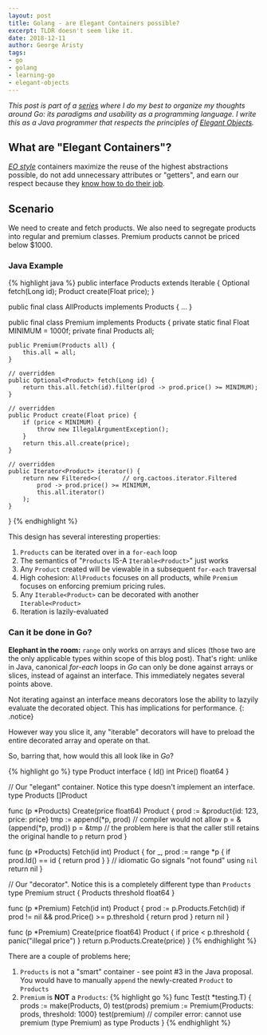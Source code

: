 ```yaml
---
layout: post
title: Golang - are Elegant Containers possible?
excerpt: TLDR doesn't seem like it.
date: 2018-12-11
author: George Aristy
tags:
- go
- golang
- learning-go
- elegant-objects
---
```


*This post is part of a [series](https://llorllale.github.io/tags/#learning-go) where I do my best to organize my thoughts around Go: its paradigms and usability as a programming language. I write this as a Java programmer that respects the principles of [Elegant Objects](https://www.elegantobjects.org/).*

## What are "Elegant Containers"?

[*EO style*](https://www.elegantobjects.org/) containers maximize the reuse of the highest abstractions possible, do not add unnecessary attributes or "getters", and earn our respect because they [know how to do their job](https://martinfowler.com/bliki/TellDontAsk.html).

## Scenario

We need to create and fetch products. We also need to segregate products into regular and premium classes. Premium products cannot be priced below $1000.

### Java Example

{% highlight java %}
public interface Products extends Iterable<Product> {
    Optional<Product> fetch(Long id);
    Product create(Float price);
}

public final class AllProducts implements Products {
    ...
}

public final class Premium implements Products {
    private static final Float MINIMUM = 1000f;
    private final Products all;

    public Premium(Products all) {
        this.all = all;
    }

    // overridden
    public Optional<Product> fetch(Long id) {
        return this.all.fetch(id).filter(prod -> prod.price() >= MINIMUM);
    }

    // overridden
    public Product create(Float price) {
        if (price < MINIMUM) {
            throw new IllegalArgumentException();
        }
        return this.all.create(price);
    }

    // overridden
    public Iterator<Product> iterator() {
        return new Filtered<>(		// org.cactoos.iterator.Filtered
            prod -> prod.price() >= MINIMUM,
            this.all.iterator()
        );
    }
}
{% endhighlight %}

This design has several interesting properties:

1. `Products` can be iterated over in a `for-each` loop
2. The semantics of "`Products` IS-A `Iterable<Product>`" just works
3. Any `Product` created will be viewable in a subsequent `for-each` traversal
4. High cohesion: `AllProducts` focuses on all products, while `Premium` focuses on enforcing premium pricing rules.
5. Any `Iterable<Product>` can be decorated with another `Iterable<Product>`
6. Iteration is lazily-evaluated

### Can it be done in Go?

**Elephant in the room:** `range` only works on arrays and slices (those two are the only applicable types within scope of this blog post). That's right: unlike in Java, canonical *for-each* loops in *Go* can only be done against arrays or slices, instead of against an interface. This immediately negates several points above.

Not iterating against an interface means decorators lose the ability to lazyily evaluate the decorated object. This has implications for performance.
{: .notice}

However way you slice it, any "iterable" decorators will have to preload the entire decorated array and operate on that.

So, barring that, how would this all look like in *Go*?

{% highlight go %}
type Product interface {
	Id() int
	Price() float64
}

// Our "elegant" container. Notice this type doesn't implement an interface.
type Products []Product

func (p *Products) Create(price float64) Product {
	prod := &product{id: 123, price: price}
	tmp := append(*p, prod) // compiler would not allow p = &(append(*p, prod))
	p = &tmp                // the problem here is that the caller still retains the original handle to `p`
	return prod
}

func (p *Products) Fetch(id int) Product {
	for _, prod := range *p {
		if prod.Id() == id {
			return prod
		}
	}
	// idiomatic Go signals "not found" using `nil`
	return nil
}

// Our "decorator". Notice this is a completely different type than `Products`
type Premium struct {
	Products
	threshold float64
}

func (p *Premium) Fetch(id int) Product {
	prod := p.Products.Fetch(id)
	if prod != nil && prod.Price() >= p.threshold {
		return prod
	}
	return nil
}

func (p *Premium) Create(price float64) Product {
	if price < p.threshold {
		panic("illegal price")
	}
	return p.Products.Create(price)
}
{% endhighlight %}

There are a couple of problems here;

1. `Products` is not a "smart" container - see point #3 in the Java proposal. You would have to manually `append` the newly-created `Product` to `Products`
2. `Premium` is **NOT** a `Products`:
{% highlight go %}
func Test(t *testing.T) {
	prods := make(Products, 0)
	test(prods)
	premium := Premium{Products: prods, threshold: 1000}
	test(premium) 	// compiler error: cannot use premium (type Premium) as type Products
}
{% endhighlight %}
